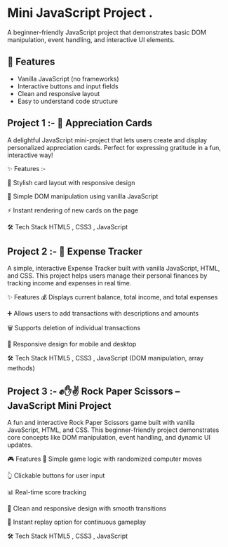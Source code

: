 

# Mini JavaScript Project .

A beginner-friendly JavaScript project that demonstrates basic DOM manipulation, event handling, and interactive UI elements.

## 🚀 Features

- Vanilla JavaScript (no frameworks)
- Interactive buttons and input fields
- Clean and responsive layout
- Easy to understand code structure

## Project 1 :- 💌 Appreciation Cards
A delightful JavaScript mini-project that lets users create and display personalized appreciation cards. Perfect for expressing gratitude in a fun, interactive way!

✨ Features :-

🎨 Stylish card layout with responsive design

🧠 Simple DOM manipulation using vanilla JavaScript

⚡ Instant rendering of new cards on the page

🛠️ Tech Stack
HTML5 , CSS3 , JavaScript

## Project 2 :- 🧾 Expense Tracker
A simple, interactive Expense Tracker built with vanilla JavaScript, HTML, and CSS. This project helps users manage their personal finances by tracking income and expenses in real time.

✨ Features
💰 Displays current balance, total income, and total expenses

➕ Allows users to add transactions with descriptions and amounts

🗑️ Supports deletion of individual transactions

📱 Responsive design for mobile and desktop

🛠️ Tech Stack
HTML5 , CSS3 , JavaScript (DOM manipulation, array methods)

## Project 3 :- ✊✋✌️ Rock Paper Scissors – JavaScript Mini Project
A fun and interactive Rock Paper Scissors game built with vanilla JavaScript, HTML, and CSS. This beginner-friendly project demonstrates core concepts like DOM manipulation, event handling, and dynamic UI updates.

🎮 Features
🧠 Simple game logic with randomized computer moves

👆 Clickable buttons for user input

📊 Real-time score tracking

🎨 Clean and responsive design with smooth transitions

🔁 Instant replay option for continuous gameplay

🛠️ Tech Stack
HTML5 , CSS3 , JavaScript






